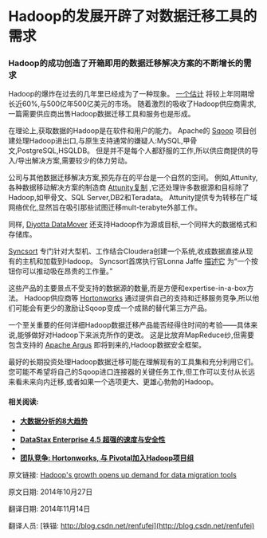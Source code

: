Hadoop的发展开辟了对数据迁移工具的需求
==

### Hadoop的成功创造了开箱即用的数据迁移解决方案的不断增长的需求


Hadoop的爆炸在过去的几年里已经成为了一种现象。 [一个估计](http://www.alliedmarketresearch.com/hadoop-market) 将较上年同期增长近60%,与500亿年500亿美元的市场。 随着激烈的吸收了Hadoop供应商需求,一篇需要供应商出售Hadoop数据迁移工具和服务也是形成。

在理论上,获取数据的Hadoop是在软件和用户的能力。 Apache的 [Sqoop](http://sqoop.apache.org/) 项目创建处理Hadoop进出口,与原生支持通常的嫌疑人:MySQL,甲骨文,PostgreSQL,HSQLDB。 但是并不是每个人都舒服的工作,所以供应商提供的导入/导出解决方案,需要较少的体力劳动。

公司与其他数据迁移解决方案,预先存在的平台是一个自然的空间。 例如,Attunity,各种数据移动解决方案的制造商 [Attunity复制](http://www.attunity.com/products/attunity-replicate) ,它还处理许多数据源和目标除了Hadoop,如甲骨文、SQL Server,DB2和Teradata。 Attunity提供专为转移在广域网络优化,显然旨在吸引那些试图迁移mult-terabyte外部工作。

同样, [Diyotta DataMover](http://diyotta.com/wp-content/uploads/2013/04/Diyotta-DataMover-Data-Sheet.pdf) 还支持Hadoop作为源或目标,一个同样大的数据格式和存储库。

[Syncsort](http://www.cloudera.com/content/cloudera/en/solutions/partner/Syncsort.html) 专门针对大型机、工作结合Cloudera创建一个系统,收成数据直接从现有的主机和加载到Hadoop。 Syncsort首席执行官Lonna Jaffe [描述它](http://searchdatamanagement.techtarget.com/opinion/Hadoop-role-eyed-in-mainframe-modernization-and-migration) 为“一个按钮你可以推动吸在昂贵的工作量。”

这些产品的主要景点不受支持的数据源的数量,而是方便和expertise-in-a-box方法。 Hadoop供应商等 [Hortonworks](http://hortonworks.com/support/) 通过提供自己的支持和迁移服务竞争,所以他们可能会有更少的激励让Sqoop变成一个成熟的替代第三方产品。

一个至关重要的任何详细Hadoop数据迁移产品能否经得住时间的考验——具体来说,能够做好对Hadoop下来派克所作的更改。 这是比放弃MapReduce纱,但需要包含支持的 [Apache Argus](http://argus.incubator.apache.org/) 即将到来的,Hadoop数据安全框架。

最好的长期投资处理Hadoop数据迁移可能在理解现有的工具集和充分利用它们。 您可能不希望将自己的Sqoop进口连接器的关键任务工作,但工作可以支付从长远来看未来向内迁移,或者如果一个选项更大、更雄心勃勃的Hadoop。



#### 相关阅读:  

* [**大数据分析的8大趋势**](http://www.javaworld.com/article/2848033/big-data/8-big-trends-in-big-data-analytics.html)
* 
* [**DataStax Enterprise 4.5 超强的速度与安全性**](http://www.javaworld.com/article/2452982/big-data/datastax-enterprise-4-5-turbocharges-speed-and-security.html)
* 
* [**团队竞争: Hortonworks, 与 Pivotal加入Hadoop项目组**](http://www.javaworld.com/article/2597522/learn-java/what-i-wish-id-known-starting-out-as-a-programmer.html)


原文链接: [Hadoop's growth opens up demand for data migration tools](http://www.javaworld.com/article/2840352/data-storage/hadoops-growth-opens-up-demand-for-data-migration-tools.html)



原文日期: 2014年10月27日

翻译日期: 2014年11月14日

翻译人员: [铁锚: http://blog.csdn.net/renfufei](http://blog.csdn.net/renfufei)





